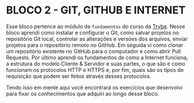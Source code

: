 # BLOCO 2 - GIT, GITHUB E INTERNET

Esse bloco pertence ao módulo de `fundamentos` do curso da [Trybe](https://www.betrybe.com/). Nesse bloco aprendi como instalar e configurar o Git, como salvar projetos no repositório Git local, controlar as alterações e versões dos arquivos, enviar projetos para o repositório remoto no GitHub. Em seguida vi como clonar um repositório existente no GitHub para o computador e como abrir Pull Requests. Por último aprendi os fundamentos de como a Internet funciona, a estrutura do modelo Cliente & Servidor e suas partes, o que são e como funcionam os protocolos HTTP e HTTPS e, por fim, quais são os tipos de requisição que podem ser feitos através desses protocolos.

Tendo isso em mente aqui você encontrará os exercícios que desenvolvi para fixar os conhecimentos que adquiri ao longo desse bloco.
